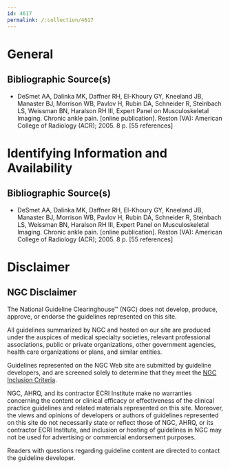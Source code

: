 ```yaml
---
id: 4617
permalink: /:collection/4617
---
```


# General

## Bibliographic Source(s)

- DeSmet AA, Dalinka MK, Daffner RH, El-Khoury GY, Kneeland JB, Manaster BJ, Morrison WB, Pavlov H, Rubin DA, Schneider R, Steinbach LS, Weissman BN, Haralson RH III, Expert Panel on Musculoskeletal Imaging. Chronic ankle pain. [online publication]. Reston (VA): American College of Radiology (ACR); 2005. 8 p. [55 references]

# Identifying Information and Availability

## Bibliographic Source(s)

- DeSmet AA, Dalinka MK, Daffner RH, El-Khoury GY, Kneeland JB, Manaster BJ, Morrison WB, Pavlov H, Rubin DA, Schneider R, Steinbach LS, Weissman BN, Haralson RH III, Expert Panel on Musculoskeletal Imaging. Chronic ankle pain. [online publication]. Reston (VA): American College of Radiology (ACR); 2005. 8 p. [55 references]

# Disclaimer

## NGC Disclaimer

The National Guideline Clearinghouse™ (NGC) does not develop, produce, approve, or endorse the guidelines represented on this site.

All guidelines summarized by NGC and hosted on our site are produced under the auspices of medical specialty societies, relevant professional associations, public or private organizations, other government agencies, health care organizations or plans, and similar entities.

Guidelines represented on the NGC Web site are submitted by guideline developers, and are screened solely to determine that they meet the [NGC Inclusion Criteria](/help-and-about/summaries/inclusion-criteria).

NGC, AHRQ, and its contractor ECRI Institute make no warranties concerning the content or clinical efficacy or effectiveness of the clinical practice guidelines and related materials represented on this site. Moreover, the views and opinions of developers or authors of guidelines represented on this site do not necessarily state or reflect those of NGC, AHRQ, or its contractor ECRI Institute, and inclusion or hosting of guidelines in NGC may not be used for advertising or commercial endorsement purposes.

Readers with questions regarding guideline content are directed to contact the guideline developer.

